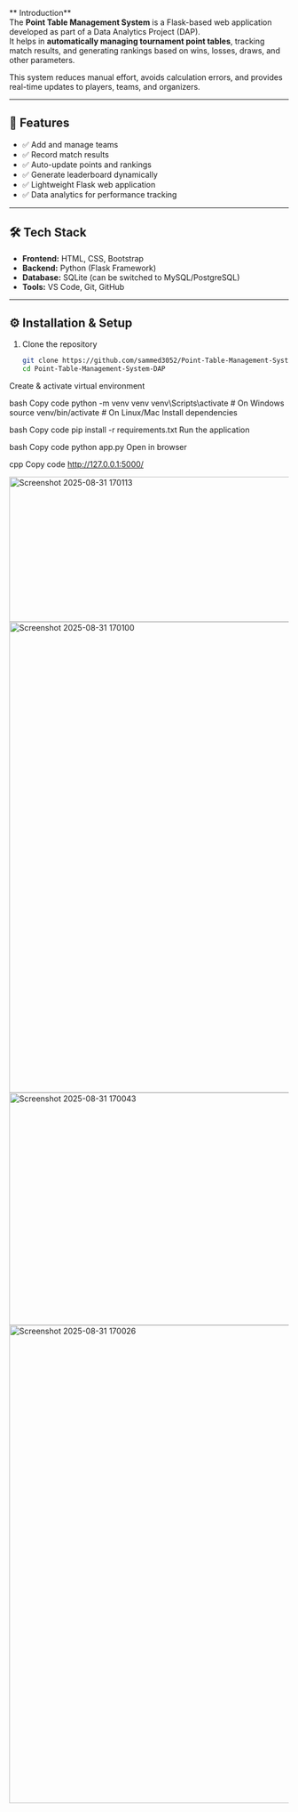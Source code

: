 
** Introduction**  
The **Point Table Management System** is a Flask-based web application developed as part of a Data Analytics Project (DAP).  
It helps in **automatically managing tournament point tables**, tracking match results, and generating rankings based on wins, losses, draws, and other parameters.  

This system reduces manual effort, avoids calculation errors, and provides real-time updates to players, teams, and organizers.  

---

## 🚀 Features  
- ✅ Add and manage teams  
- ✅ Record match results  
- ✅ Auto-update points and rankings  
- ✅ Generate leaderboard dynamically  
- ✅ Lightweight Flask web application  
- ✅ Data analytics for performance tracking  

---

## 🛠️ Tech Stack  
- **Frontend:** HTML, CSS, Bootstrap  
- **Backend:** Python (Flask Framework)  
- **Database:** SQLite (can be switched to MySQL/PostgreSQL)  
- **Tools:** VS Code, Git, GitHub  

---

## ⚙️ Installation & Setup  

1. Clone the repository  
   ```bash
   git clone https://github.com/sammed3052/Point-Table-Management-System-DAP.git
   cd Point-Table-Management-System-DAP
Create & activate virtual environment

bash
Copy code
python -m venv venv
venv\Scripts\activate   # On Windows
source venv/bin/activate # On Linux/Mac
Install dependencies

bash
Copy code
pip install -r requirements.txt
Run the application

bash
Copy code
python app.py
Open in browser

cpp
Copy code
http://127.0.0.1:5000/

<img width="641" height="261" alt="Screenshot 2025-08-31 170113" src="https://github.com/user-attachments/assets/765f5367-9776-490c-99ed-778ec3e8ed83" />
<img width="621" height="847" alt="Screenshot 2025-08-31 170100" src="https://github.com/user-attachments/assets/9f638647-67d8-4cf0-8582-77a305854aeb" />
<img width="1919" height="418" alt="Screenshot 2025-08-31 170043" src="https://github.com/user-attachments/assets/59029d1c-1926-4bfe-8432-23992bfb8bd3" />
<img width="1898" height="860" alt="Screenshot 2025-08-31 170026" src="https://github.com/user-attachments/assets/4881762b-df63-4465-9962-fa9586cb2fcb" />
